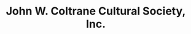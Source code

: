 ---
layout: repo
title: "John W. Coltrane Cultural Society, Inc."
id: 14356
permalink: repos/14356/
---